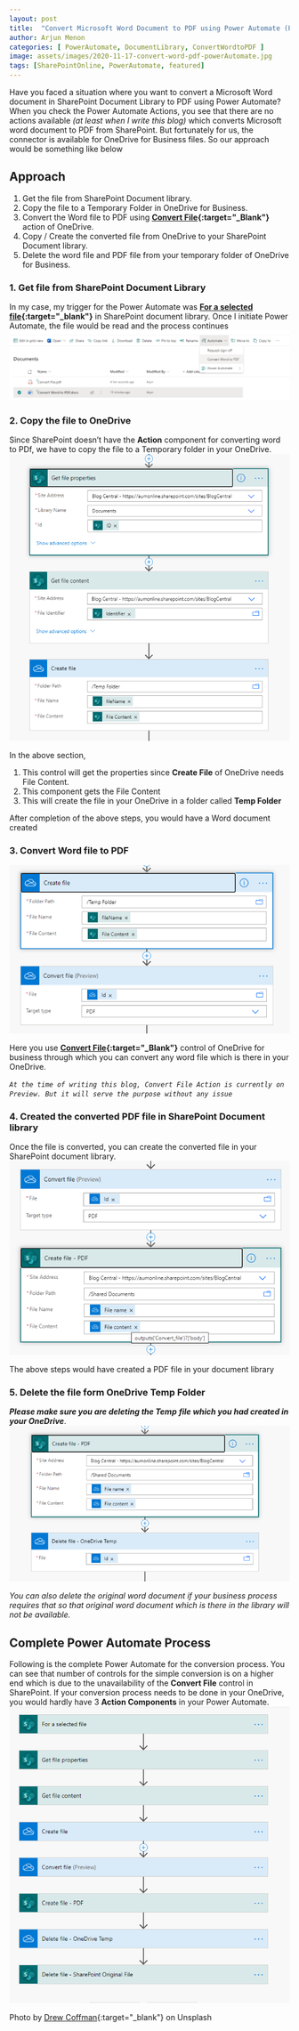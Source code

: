 ```yaml
---
layout: post
title:  "Convert Microsoft Word Document to PDF using Power Automate (Prev. Microsoft Flow)"
author: Arjun Menon
categories: [ PowerAutomate, DocumentLibrary, ConvertWordtoPDF ]
image: assets/images/2020-11-17-convert-word-pdf-powerAutomate.jpg
tags: [SharePointOnline, PowerAutomate, featured]
---
```


Have you faced a situation where you want to convert a Microsoft Word document in SharePoint Document Library to PDF using Power Automate? When you check the Power Automate Actions, you see that there are no actions available _(at least when I write this blog)_ which converts Microsoft word document to PDF from SharePoint. But fortunately for us, the connector is available for OneDrive for Business files. So our approach would be something like below

## Approach

 1. Get the file from SharePoint Document library.
 2. Copy the file to a Temporary Folder in OneDrive for Business.
 3. Convert the Word file to PDF using **[Convert File](https://docs.microsoft.com/en-us/connectors/onedriveforbusiness/#convert-file-(preview)){:target="_Blank"}** action of OneDrive.
 4. Copy / Create the converted file from OneDrive to your SharePoint Document library.
 5. Delete the word file and PDF file from your temporary folder of OneDrive for Business.

### 1. Get file from SharePoint Document Library

In my case, my trigger for the Power Automate was **[For a selected file](https://docs.microsoft.com/en-us/connectors/sharepointonline/#for-a-selected-file){:target="_blank"}** in SharePoint document library. Once I initiate Power Automate, the file would be read and the process continues
![Get File from SharePoint Document Library](../assets/images/blog-usedimages/2020-11-17_1_GetFileFromDocLib.png)

### 2. Copy the file to OneDrive

Since SharePoint doesn’t have the **Action** component for converting word to PDf, we have to copy the file to a Temporary folder in your OneDrive.
![Copy File to OneDrive](../assets/images/blog-usedimages/2020-11-17_2_CopyToOneDrive.png)

In the above section,

 1. This control will get the properties since **Create File** of
    OneDrive needs File Content.
 2. This component gets the File Content
 3. This will create the file in your OneDrive in a folder called **Temp
    Folder**

After completion of the above steps, you would have a Word document created

### 3. Convert Word file to PDF

![Convert Word to PDF](../assets/images/blog-usedimages/2020-11-17_3_ConvertWordToPDF.png)

Here you use **[Convert File](https://docs.microsoft.com/en-us/connectors/onedriveforbusiness/#convert-file-(preview)){:target="_Blank"}** control of OneDrive for business through which you can convert any word file which is there in your OneDrive.

*`At the time of writing this blog, Convert File Action is currently on Preview. But it will serve the purpose without any issue`*

### 4. Created the converted PDF file in SharePoint Document library

Once the file is converted, you can create the converted file in your SharePoint document library.
![Created Converted PDF in SharePoint Document Library](../assets/images/blog-usedimages/2020-11-17_4_CreatePDFInSPDocLib.png)

The above steps would have created a PDF file in your document library

### 5. Delete the file form OneDrive Temp Folder

**_Please make sure you are deleting the Temp_** _**file which you had created in your OneDrive**_.
![Delete Temp File from OneDrive](../assets/images/blog-usedimages/2020-11-17_5_DeleteTempFile.png)

_You can also delete the original word document if your business process requires that so that original word document which is there in the library will not be available._

## Complete Power Automate Process

Following is the complete Power Automate for the conversion process. You can see that number of controls for the simple conversion is on a higher end which is due to the unavailability of the **Convert File** control in SharePoint. If your conversion process needs to be done in your OneDrive, you would hardly have 3 **Action Components** in your Power Automate.
![Convert Word to PDF - Complete Power Automate Process](../assets/images/blog-usedimages/2020-11-17_6_CompleteFlow.png)

Photo by [Drew Coffman](https://unsplash.com/@drewcoffman?utm_source=unsplash&utm_medium=referral&utm_content=creditCopyText){:target="_blank"} on Unsplash
